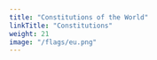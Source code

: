 ```yaml
---
title: "Constitutions of the World"
linkTitle: "Constitutions"
weight: 21
image: "/flags/eu.png"
---
```

